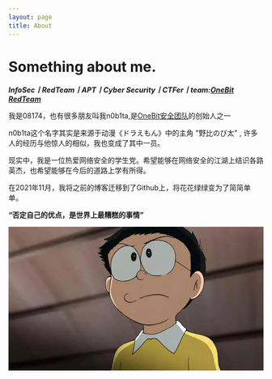 ```yaml
---
layout: page
title: About
---
```


# Something about me.

***InfoSec丨RedTeam丨APT丨Cyber Security丨CTFer丨team:[OneBit RedTeam](https://team.1bit.win/)***

我是08174，也有很多朋友叫我n0b1ta,是[OneBit安全团队](https://team.1bit.win/)的创始人之一

n0b1ta这个名字其实是来源于动漫《ドラえもん》中的主角 "野比のび太" ,  许多人的经历与他惊人的相似，我也变成了其中一员。

现实中，我是一位热爱网络安全的学生党。希望能够在网络安全的江湖上结识各路英杰，也希望能够在今后的道路上学有所得。

在2021年11月，我将之前的博客迁移到了Github上，将花花绿绿变为了简简单单。



**“否定自己的优点，是世界上最糟糕的事情”**

![img](assets/about/vXkg-hprknvs6524908.jpg)